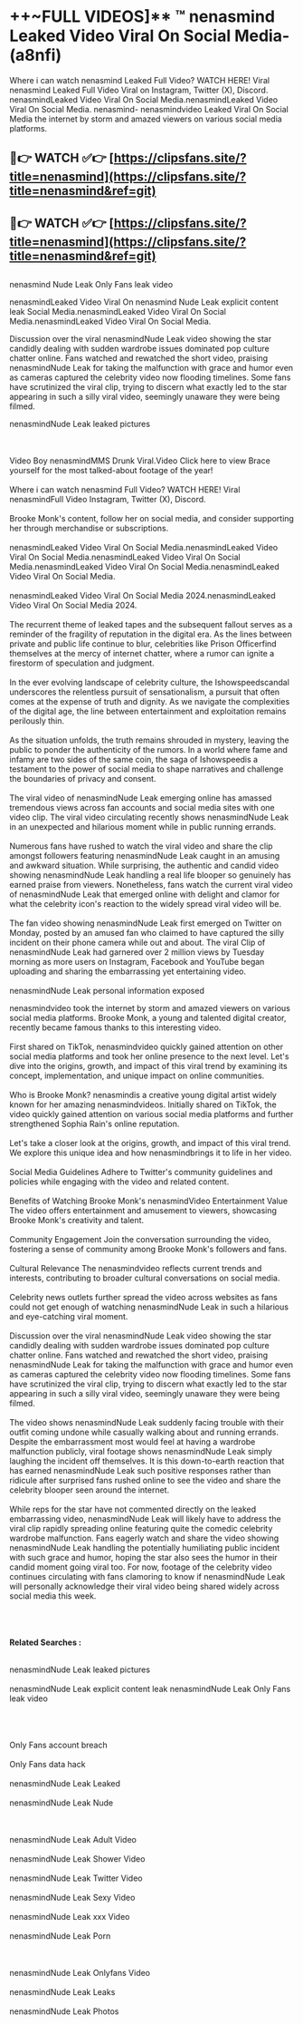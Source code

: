 #  ++~FULL VIDEOS]** ™ nenasmind Leaked Video Viral On Social Media- (a8nfi)

Where i can watch nenasmind Leaked Full Video? WATCH HERE! Viral nenasmind Leaked Full Video Viral on Instagram, Twitter (X), Discord.
nenasmindLeaked Video Viral On Social Media.nenasmindLeaked Video Viral On Social Media.
nenasmind- nenasmindvideo Leaked Viral On Social Media the internet by storm and amazed viewers on various social media platforms.



## 🔴👉 WATCH ✅👉 [https://clipsfans.site/?title=nenasmind](https://clipsfans.site/?title=nenasmind&ref=git)


## 🔴👉 WATCH ✅👉 [https://clipsfans.site/?title=nenasmind](https://clipsfans.site/?title=nenasmind&ref=git)
##


nenasmind Nude Leak Only Fans leak video 


nenasmindLeaked Video Viral On  nenasmind Nude Leak explicit content leak Social Media.nenasmindLeaked Video Viral On Social Media.nenasmindLeaked Video Viral On Social Media.



Discussion over the viral nenasmindNude Leak video showing the star candidly dealing with sudden wardrobe issues dominated pop culture chatter online. Fans watched and rewatched the short video, praising nenasmindNude Leak for taking the malfunction with grace and humor even as cameras captured the celebrity video now flooding timelines. Some fans have scrutinized the viral clip, trying to discern what exactly led to the star appearing in such a silly viral video, seemingly unaware they were being filmed.


nenasmindNude Leak leaked pictures


  <br>

  <br>
Video Boy nenasmindMMS Drunk Viral.Video Click here to view Brace yourself for the most talked-about footage of the year!
<br><br>
Where i can watch nenasmind Full Video? WATCH HERE! Viral nenasmindFull Video Instagram, Twitter (X), Discord.
<br><br>
Brooke Monk's content, follow her on social media, and consider supporting her through merchandise or subscriptions.
<br><br>
nenasmindLeaked Video Viral On Social Media.nenasmindLeaked Video Viral On Social Media.nenasmindLeaked Video Viral On Social Media.nenasmindLeaked Video Viral On Social Media.nenasmindLeaked Video Viral On Social Media.
<br><br>
nenasmindLeaked Video Viral On Social Media 2024.nenasmindLeaked Video Viral On Social Media 2024.
<br><br>
The recurrent theme of leaked tapes and the subsequent fallout serves as a reminder of the fragility of reputation in the digital era. As the lines between private and public life continue to blur, celebrities like Prison Officerfind themselves at the mercy of internet chatter, where a rumor can ignite a firestorm of speculation and judgment.
<br><br>
In the ever evolving landscape of celebrity culture, the Ishowspeedscandal underscores the relentless pursuit of sensationalism, a pursuit that often comes at the expense of truth and dignity. As we navigate the complexities of the digital age, the line between entertainment and exploitation remains perilously thin.
<br><br>
As the situation unfolds, the truth remains shrouded in mystery, leaving the public to ponder the authenticity of the rumors. In a world where fame and infamy are two sides of the same coin, the saga of Ishowspeedis a testament to the power of social media to shape narratives and challenge the boundaries of privacy and consent.
<br><br>
The viral video of nenasmindNude Leak emerging online has amassed tremendous views across fan accounts and social media sites with one video clip. The viral video circulating recently shows nenasmindNude Leak in an unexpected and hilarious moment while in public running errands.
<br><br>
Numerous fans have rushed to watch the viral video and share the clip amongst followers featuring nenasmindNude Leak caught in an amusing and awkward situation. While surprising, the authentic and candid video showing nenasmindNude Leak handling a real life blooper so genuinely has earned praise from viewers. Nonetheless, fans watch the current viral video of nenasmindNude Leak that emerged online with delight and clamor for what the celebrity icon's reaction to the widely spread viral video will be.
<br><br>
The fan video showing nenasmindNude Leak first emerged on Twitter on Monday, posted by an amused fan who claimed to have captured the silly incident on their phone camera while out and about. The viral Clip of nenasmindNude Leak had garnered over 2 million views by Tuesday morning as more users on Instagram, Facebook and YouTube began uploading and sharing the embarrassing yet entertaining video.
<br><br>
nenasmindNude Leak personal information exposed

nenasmindvideo took the internet by storm and amazed viewers on various social media platforms. Brooke Monk, a young and talented digital creator, recently became famous thanks to this interesting video.
<br><br>
First shared on TikTok, nenasmindvideo quickly gained attention on other social media platforms and took her online presence to the next level. Let's dive into the origins, growth, and impact of this viral trend by examining its concept, implementation, and unique impact on online communities.
<br><br>
Who is Brooke Monk? nenasmindis a creative young digital artist widely known for her amazing nenasmindvideos. Initially shared on TikTok, the video quickly gained attention on various social media platforms and further strengthened Sophia Rain's online reputation.
<br><br>
Let's take a closer look at the origins, growth, and impact of this viral trend. We explore this unique idea and how nenasmindbrings it to life in her video.
<br><br>
Social Media Guidelines Adhere to Twitter's community guidelines and policies while engaging with the video and related content.
<br><br>
Benefits of Watching Brooke Monk's nenasmindVideo Entertainment Value The video offers entertainment and amusement to viewers, showcasing Brooke Monk's creativity and talent.
<br><br>
Community Engagement Join the conversation surrounding the video, fostering a sense of community among Brooke Monk's followers and fans.
<br><br>
Cultural Relevance The nenasmindvideo reflects current trends and interests, contributing to broader cultural conversations on social media.
<br><br>
Celebrity news outlets further spread the video across websites as fans could not get enough of watching nenasmindNude Leak in such a hilarious and eye-catching viral moment.
<br><br>
Discussion over the viral nenasmindNude Leak video showing the star candidly dealing with sudden wardrobe issues dominated pop culture chatter online. Fans watched and rewatched the short video, praising nenasmindNude Leak for taking the malfunction with grace and humor even as cameras captured the celebrity video now flooding timelines. Some fans have scrutinized the viral clip, trying to discern what exactly led to the star appearing in such a silly viral video, seemingly unaware they were being filmed.
<br><br>
The video shows nenasmindNude Leak suddenly facing trouble with their outfit coming undone while casually walking about and running errands. Despite the embarrassment most would feel at having a wardrobe malfunction publicly, viral footage shows nenasmindNude Leak simply laughing the incident off themselves. It is this down-to-earth reaction that has earned nenasmindNude Leak such positive responses rather than ridicule after surprised fans rushed online to see the video and share the celebrity blooper seen around the internet.
<br><br>
While reps for the star have not commented directly on the leaked embarrassing video, nenasmindNude Leak will likely have to address the viral clip rapidly spreading online featuring quite the comedic celebrity wardrobe malfunction. Fans eagerly watch and share the video showing nenasmindNude Leak handling the potentially humiliating public incident with such grace and humor, hoping the star also sees the humor in their candid moment going viral too. For now, footage of the celebrity video continues circulating with fans clamoring to know if nenasmindNude Leak will personally acknowledge their viral video being shared widely across social media this week.
<br><br>

<br><br>
<strong>Related Searches :</strong>
<br><br>

nenasmindNude Leak leaked pictures
<br><br>
nenasmindNude Leak explicit content leak
nenasmindNude Leak Only Fans leak video
<br><br>

<br><br>
Only Fans account breach
<br><br>
Only Fans data hack
<br><br>
nenasmindNude Leak Leaked
<br><br>
nenasmindNude Leak Nude

<br><br>
nenasmindNude Leak Adult Video
<br><br>
nenasmindNude Leak Shower Video
<br><br>
nenasmindNude Leak Twitter Video
<br><br>
nenasmindNude Leak Sexy Video
<br><br>
nenasmindNude Leak xxx Video
<br><br>
nenasmindNude Leak Porn

<br><br>
nenasmindNude Leak Onlyfans Video
<br><br>
nenasmindNude Leak Leaks
<br><br>
nenasmindNude Leak Photos